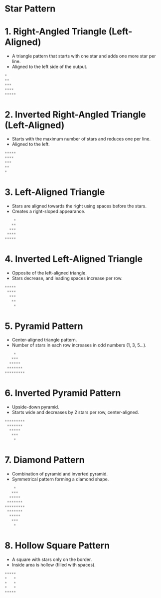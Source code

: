 # Star Pattern

# 1. **Right-Angled Triangle (Left-Aligned)**

* A triangle pattern that starts with one star and adds one more star per line.
* Aligned to the left side of the output.
```  python 
*
**
***
****
*****
```
# 2. **Inverted Right-Angled Triangle (Left-Aligned)**

* Starts with the maximum number of stars and reduces one per line.
* Aligned to the left.
``` Python 
*****
****
***
**
*
```


# 3. **Left-Aligned Triangle**

* Stars are aligned towards the right using spaces before the stars.
* Creates a right-sloped appearance.
``` python 
    *
   **
  ***
 ****
*****
```
# 4. **Inverted Left-Aligned Triangle**

* Opposite of the left-aligned triangle.
* Stars decrease, and leading spaces increase per row.
``` python 
*****
 ****
  ***
   **
    *
```
# 5. **Pyramid Pattern**

* Center-aligned triangle pattern.
* Number of stars in each row increases in odd numbers (1, 3, 5...).

``` python 
    *
   ***
  *****
 *******
*********
```
# 6. **Inverted Pyramid Pattern**

* Upside-down pyramid.
* Starts wide and decreases by 2 stars per row, center-aligned.

``` python 
*********
 *******
  *****
   ***
    *
```
# 7. **Diamond Pattern**

* Combination of pyramid and inverted pyramid.
* Symmetrical pattern forming a diamond shape.
``` python 
    *
   ***
  *****
 *******
*********
 *******
  *****
   ***
    *

```
# 8. **Hollow Square Pattern**

* A square with stars only on the border.
* Inside area is hollow (filled with spaces).
``` python 
*****
*   *
*   *
*   *
*****
```
